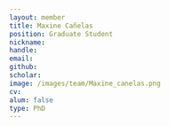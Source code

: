 ```yaml
---
layout: member
title: Maxine Cañelas
position: Graduate Student
nickname: 
handle:
email: 
github: 
scholar: 
image: /images/team/Maxine_canelas.png
cv: 
alum: false
type: PhD
---
```

